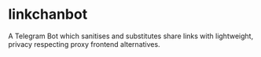 linkchanbot
===========

A Telegram Bot which sanitises and substitutes share links
with lightweight, privacy respecting proxy frontend alternatives.
